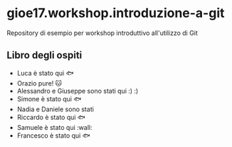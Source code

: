 # gioe17.workshop.introduzione-a-git
Repository di esempio per workshop introduttivo all'utilizzo di Git

## Libro degli ospiti

- Luca è stato qui :fish:
- Orazio pure! :cat: 
- Alessandro e Giuseppe sono stati qui :) :)
- Simone è stato qui :fish:
- Nadia e Daniele sono stati 
- Riccardo è stato qui :fish:
- Samuele è stato qui :wall:
- Francesco è stato qui :fish:
